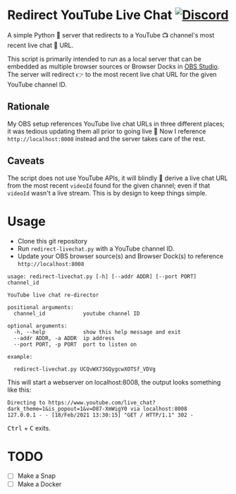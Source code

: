 # Redirect YouTube Live Chat [![Discord](https://img.shields.io/discord/712850672223125565?color=0C306A&label=WimpysWorld%20Discord&logo=Discord&logoColor=ffffff&style=flat-square)](https://discord.gg/KcEGTDEhZK)

A simple Python 🐍 server that redirects to a YouTube 📺 channel's most recent
live chat 💬 URL.

This script is primarily intended to run as a local server that can be embedded
as multiple browser sources or Browser Docks in [OBS Studio](https://obsproject.com/).
The server will redirect 👉 to the most recent live chat URL for the given
YouTube channel ID.

## Rationale

My OBS setup references YouTube live chat URLs in three different places; it was
tedious updating them all prior to going live 📡 Now I reference `http://localhost:8008`
instead and the server takes care of the rest.

## Caveats

The script does not use YouTube APIs, it will blindly 🙈 derive a live chat URL
from the most recent `videoId` found for the given channel; even if that `videoId`
wasn't a live stream. This is by design to keep things simple.

# Usage

  * Clone this git repository
  * Run `redirect-livechat.py` with a YouTube channel ID.
  * Update your OBS browser source(s) and Browser Dock(s) to reference `http://localhost:8008`

```
usage: redirect-livechat.py [-h] [--addr ADDR] [--port PORT] channel_id

YouTube live chat re-director

positional arguments:
  channel_id            youtube channel ID

optional arguments:
  -h, --help            show this help message and exit
  --addr ADDR, -a ADDR  ip address
  --port PORT, -p PORT  port to listen on

example:

  redirect-livechat.py UCQvWX73GQygcwXOTSf_VDVg
```

This will start a webserver on localhost:8008, the output looks something like this:

```
Directing to https://www.youtube.com/live_chat?dark_theme=1&is_popout=1&v=D87-XmWigY0 via localhost:8008
127.0.0.1 - - [18/Feb/2021 13:30:15] "GET / HTTP/1.1" 302 -
```

<kbd>Ctrl</kbd> + <kbd>C</kbd> exits.

# TODO

  - [ ] Make a Snap
  - [ ] Make a Docker
